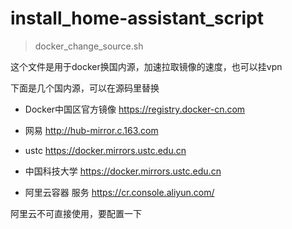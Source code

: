 # install_home-assistant_script

>docker_change_source.sh

这个文件是用于docker换国内源，加速拉取镜像的速度，也可以挂vpn

下面是几个国内源，可以在源码里替换

- Docker中国区官方镜像
https://registry.docker-cn.com

- 网易
http://hub-mirror.c.163.com

- ustc
https://docker.mirrors.ustc.edu.cn

- 中国科技大学
https://docker.mirrors.ustc.edu.cn

- 阿里云容器 服务
https://cr.console.aliyun.com/

阿里云不可直接使用，要配置一下
